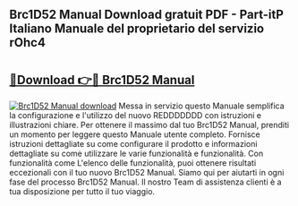 ## Brc1D52 Manual Download gratuit PDF - Part-itP Italiano Manuale del proprietario del servizio rOhc4

# <h2><a href="http://dfe99r.blite.top/?on=Brc1D52+Manual">🔗Download 👉🔴 Brc1D52 Manual</a></h2>

[![Brc1D52 Manual download](https://i.imgur.com/lujVjoI.png)](http://dfe99r.blite.top/?on=Brc1D52+Manual)
Messa in servizio questo Manuale semplifica la configurazione e l'utilizzo del nuovo REDDDDDDD con istruzioni e illustrazioni chiare. Per ottenere il massimo dal tuo Brc1D52 Manual, prenditi un momento per leggere questo Manuale utente completo. Fornisce istruzioni dettagliate su come configurare il prodotto e informazioni dettagliate su come utilizzare le varie funzionalità e funzionalità. Con funzionalità come L'elenco delle funzionalità, puoi ottenere risultati eccezionali con il tuo nuovo Brc1D52 Manual. Siamo qui per aiutarti in ogni fase del processo Brc1D52 Manual. Il nostro Team di assistenza clienti è a tua disposizione per tutto il tuo viaggio.
